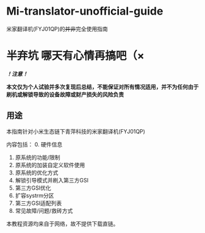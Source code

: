 # Mi-translator-unofficial-guide
米家翻译机(FYJ01QP)的~~并非~~完全使用指南

# 半弃坑 哪天有心情再搞吧（×

***！注意！***

**本文仅为个人试验并多次复现后总结，不能保证对所有情况适用，并不为任何由于刷机或解锁导致的设备故障或财产损失的风险负责**

## 用途

本指南针对小米生态链下青萍科技的米家翻译机(FYJ01QP)

内容包括：
0. 硬件信息
1. 原系统的功能/限制
2. 原系统的加装自定义软件使用
3. 原系统的优化方式
4. 解锁引导模式并刷入第三方GSI
5. 第三方GSI优化
7. 扩容systrm分区
8. 第三方GSI适配列表
9. 常见故障/问题/救砖方式

本教程资源均来自于网络，故不提供下载直链。
